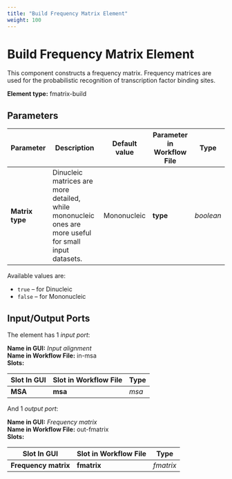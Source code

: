 ```yaml
---
title: "Build Frequency Matrix Element"
weight: 100
---
```


# Build Frequency Matrix Element

This component constructs a frequency matrix. Frequency matrices are used for the probabilistic recognition of transcription factor binding sites.

**Element type:** fmatrix-build

## Parameters

| Parameter       | Description                                                                                             | Default value | Parameter in Workflow File | Type      |
|-----------------|---------------------------------------------------------------------------------------------------------|---------------|----------------------------|-----------|
| **Matrix type** | Dinucleic matrices are more detailed, while mononucleic ones are more useful for small input datasets. | Mononucleic   | **type**                   | _boolean_ |

Available values are:

* `true` – for Dinucleic
* `false` – for Mononucleic

## Input/Output Ports

The element has 1 _input port_:

**Name in GUI:** _Input alignment_  
**Name in Workflow File:** in-msa  
**Slots:**

| Slot In GUI | Slot in Workflow File | Type  |
|-------------|-----------------------|-------|
| **MSA**     | **msa**               | _msa_ |

And 1 _output port_:

**Name in GUI:** _Frequency matrix_  
**Name in Workflow File:** out-fmatrix  
**Slots:**

| Slot In GUI          | Slot in Workflow File | Type      |
|----------------------|-----------------------|-----------|
| **Frequency matrix** | **fmatrix**           | _fmatrix_ |